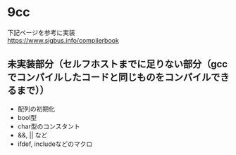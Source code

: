 # 9cc

下記ページを参考に実装  
https://www.sigbus.info/compilerbook

## 未実装部分（セルフホストまでに足りない部分（gccでコンパイルしたコードと同じものをコンパイルできるまで））

* 配列の初期化
* bool型
* char型のコンスタント
* &&, || など
* ifdef, includeなどのマクロ
